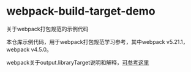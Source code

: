 # webpack-build-target-demo
关于webpack打包规范的示例代码

本仓库示例代码，用于webpack打包规范学习参考，其中webpack v5.21.1， webpack v4.5.0。   

webpack关于output.libraryTarget说明和解释，[可参考这里](https://webpack.js.org/configuration/output/#outputlibrarytarget) 
